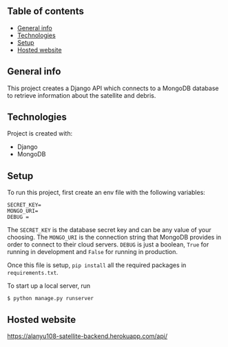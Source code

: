 ## Table of contents
* [General info](#general-info)
* [Technologies](#technologies)
* [Setup](#setup)
* [Hosted website](#hosted-website)

## General info
This project creates a Django API which connects to a MongoDB database to retrieve information about the satellite and debris.
	
## Technologies
Project is created with:
* Django
* MongoDB
	
## Setup
To run this project, first create an env file with the following variables:

```
SECRET_KEY=
MONGO_URI=
DEBUG =
```

The `SECRET_KEY` is the database secret key and can be any value of your choosing. 
The `MONGO_URI` is the connection string that MongoDB provides in order to connect to their cloud servers.
`DEBUG` is just a boolean, `True` for running in development and `False` for running in production.

Once this file is setup, `pip install` all the required packages in `requirements.txt`.

To start up a local server, run 

```
$ python manage.py runserver
```

## Hosted website

https://alanyu108-satellite-backend.herokuapp.com/api/
